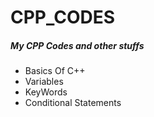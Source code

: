 # CPP_CODES
##### My CPP Codes and other stuffs 
<p>
  <ul>
    <li>Basics Of C++</li>
    <li>Variables</li>
    <li>KeyWords</li>
    <li>Conditional Statements</li>
  </ul>
</p>
